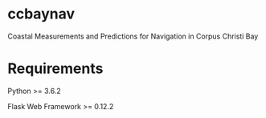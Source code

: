 # ccbaynav
Coastal Measurements and Predictions for Navigation in Corpus Christi Bay

# Requirements
Python >= 3.6.2

Flask Web Framework >= 0.12.2
	
